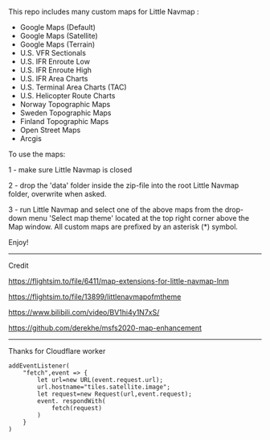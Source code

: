 This repo includes many custom maps for Little Navmap :

* Google Maps (Default)
* Google Maps (Satellite)
* Google Maps (Terrain)
* U.S. VFR Sectionals
* U.S. IFR Enroute Low
* U.S. IFR Enroute High
* U.S. IFR Area Charts
* U.S. Terminal Area Charts (TAC)
* U.S. Helicopter Route Charts
* Norway Topographic Maps
* Sweden Topographic Maps
* Finland Topographic Maps
* Open Street Maps
* Arcgis

To use the maps:

1 - make sure Little Navmap is closed

2 - drop the 'data' folder inside the zip-file into the root Little Navmap folder, overwrite when asked.

3 - run Little Navmap and select one of the above maps from the drop-down menu 'Select map theme' located at the top right corner above the Map window. All custom maps are prefixed by an asterisk (*) symbol.

Enjoy!

------

Credit

https://flightsim.to/file/6411/map-extensions-for-little-navmap-lnm

https://flightsim.to/file/13899/littlenavmapofmtheme

https://www.bilibili.com/video/BV1hi4y1N7xS/

https://github.com/derekhe/msfs2020-map-enhancement


-----
Thanks for Cloudflare worker

```
addEventListener(
	"fetch",event => {
		let url=new URL(event.request.url);
		url.hostname="tiles.satellite.image";
		let request=new Request(url,event.request);
		event. respondWith(
			fetch(request)
		)
	}
)
```